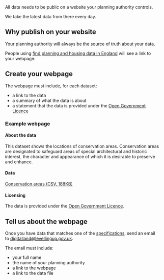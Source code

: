 All data needs to be public on a website your planning authority controls. 

We take the latest data from there every day.

Why publish on your website
----------------

Your planning authority will always be the source of truth about your data.

People using [find planning and housing data in England](https://www.planning.data.gov.uk/) will see a link to your webpage.

Create your webpage
--------------------

The webpage must include, for each dataset:

- a link to the data
- a summary of what the data is about
- a statement that the data is provided under the [Open Government Licence](https://www.nationalarchives.gov.uk/doc/open-government-licence/version/3/)


### Example webpage

#### About the data

This dataset shows the locations of conservation areas. Conservation areas are designated to safeguard areas of special architectural and historic interest, the character and appearance of which it is desirable to preserve and enhance. 

#### Data

[Conservation areas (CSV, 188KB)](https://publish.planning.data.gov.uk/public/downloadable/conservationArea.csv)

#### Licensing

The data is provided under the [Open Government Licence](https://www.nationalarchives.gov.uk/doc/open-government-licence/version/3/).

Tell us about the webpage
-------------

Once you have data that matches one of the [specifications](https://www.planning.data.gov.uk/guidance/specifications/), send an email to [digitalland@levellingup.gov.uk](mailto:digitalland@levellingup.gov.uk).

The email must include:

- your full name
- the name of your planning authority
- a link to the webpage
- a link to the data file
